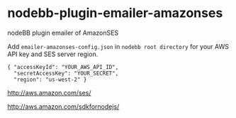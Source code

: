 nodebb-plugin-emailer-amazonses
===============================

nodeBB plugin emailer of AmazonSES

Add `emailer-amazonses-config.json` in `nodebb root directory`  for your AWS API key and SES server region.

```
{ "accessKeyId": "YOUR_AWS_API_ID",
  "secretAccessKey": "YOUR_SECRET",
  "region": "us-west-2" }
```

http://aws.amazon.com/ses/

http://aws.amazon.com/sdkfornodejs/




